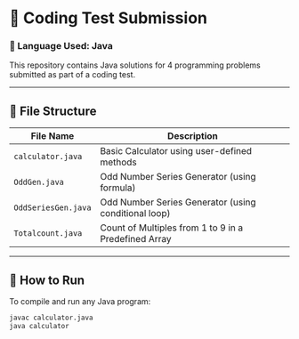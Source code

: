 # 🧠 Coding Test Submission

### 🚀 Language Used: **Java**

This repository contains Java solutions for 4 programming problems submitted as part of a coding test.

---

## 📁 File Structure

| File Name        | Description                                           |
|------------------|-------------------------------------------------------|
| `calculator.java` | Basic Calculator using user-defined methods           |
| `OddGen.java` | Odd Number Series Generator (using formula)           |
| `OddSeriesGen.java` | Odd Number Series Generator (using conditional loop)  |
| `Totalcount.java` | Count of Multiples from 1 to 9 in a Predefined Array  |

---

## 📝 How to Run

To compile and run any Java program:

```bash
javac calculator.java
java calculator
